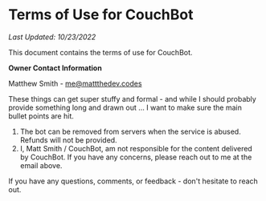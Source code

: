 # Terms of Use for CouchBot
*Last Updated: 10/23/2022*

This document contains the terms of use for CouchBot.

**Owner Contact Information** 

Matthew Smith - me@mattthedev.codes

These things can get super stuffy and formal - and while I should probably provide something long and drawn out ... I want to make sure the main bullet points are hit.

1. The bot can be removed from servers when the service is abused. Refunds will not be provided.
2. I, Matt Smith / CouchBot, am not responsible for the content delivered by CouchBot. If you have any concerns, please reach out to me at the email above.

If you have any questions, comments, or feedback - don't hesitate to reach out.
